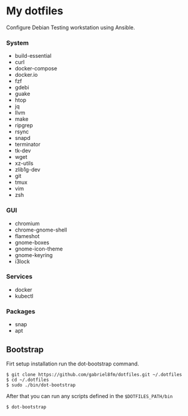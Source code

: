 # My dotfiles

Configure Debian Testing workstation using Ansible.

### System

- build-essential
- curl
- docker-compose
- docker.io
- fzf
- gdebi
- guake
- htop
- jq
- llvm
- make
- ripgrep
- rsync
- snapd
- terminator
- tk-dev
- wget
- xz-utils
- zlib1g-dev
- git
- tmux
- vim
- zsh

### GUI
- chromium
- chrome-gnome-shell
- flameshot
- gnome-boxes
- gnome-icon-theme
- gnome-keyring
- i3lock

### Services

- docker
- kubectl

### Packages

- snap
- apt

## Bootstrap

Firt setup installation run the dot-bootstrap command.

```
$ git clone https://github.com/gabriel8fm/dotfiles.git ~/.dotfiles
$ cd ~/.dotfiles
$ sudo ./bin/dot-bootstrap
```

After that you can run any scripts defined in the `$DOTFILES_PATH/bin`

```
$ dot-bootstrap
```

